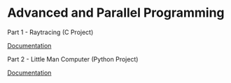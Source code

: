 # Advanced and Parallel Programming

Part 1 - Raytracing (C Project)

[Documentation](./C-Project/README.md)

Part 2 - Little Man Computer (Python Project)

[Documentation](./Python-Project/README.md)